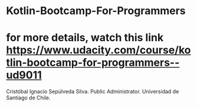 # Kotlin-Bootcamp-For-Programmers


# for more details, watch this link https://www.udacity.com/course/kotlin-bootcamp-for-programmers--ud9011


Cristóbal Ignacio Sepúlveda Silva.
Public Administrator.
Universidad de Santiago de Chile.

